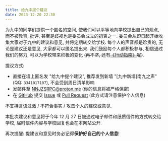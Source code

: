 ```yaml
---
title: 给九中提个建议
date: 2023-12-20 22:30
---
```

为九中的同学们提供一个匿名的空间, 使我们可以平等地向学校提出自己的观点, 而不被教育, 批评, 甚至是歧视也是委员会成立的初衷之一. 委员会从即日起开始收集大家对于九中的建议和意见, 并将定期转交给学校. 每个人的声音都是珍贵的, 无论是建议还是意见, 大家都可以匿名提出来. 我们鼓励每个人都积极参与, 相信通过我们的努力, 可以为学校带来积极的变化 <del>(再不济, 还有[《行动指南》](/p/南宁九中学生维权委员会行动指南)呢)</del>.

提议方式:

- 直接在墙上匿名发 "给九中提个建议", 推荐发到新墙 "\[九中新墙\]南九之声" (QQ: `3341017107`), 不会受到周日清单影响
- 发邮件至 [NNJZSRPC@proton.me](mailto:NNJZSRPC@proton.me) (你的信息将被严格保密)
- 在 [GitHub](https://github.com/NNJZSRPC/NNJZ-SRPC) 提交 [Issue](https://github.com/NNJZSRPC/NNJZ-SRPC/issues) 或 [Pull Request](https://github.com/NNJZSRPC/NNJZ-SRPC/pulls) (此方式请注意保护个人信息)

不支持言语过激 / 不符合事实 / 攻击个人的建议或意见.

本批次建议和意见将于今年 12 月 27 日被通过电子邮件和纸质信件的方式转交给学校, 届时信件内容与学校回复也会在本网站公开.

再次提醒: 提建议和意见时务必记得**保护好自己的个人信息**!

<!-- ---

2023 年 12 月 20 日到 12 月 27 日的建议和意见

这些建议和意见将于 12 月 27 日被转交给学校

- ...

--- -->
